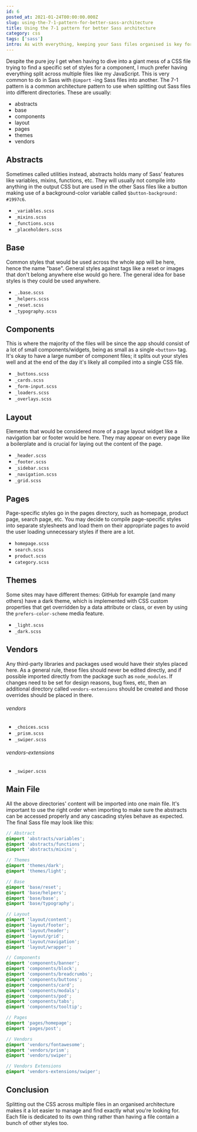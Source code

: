 ```yaml
---
id: 6
posted_at: 2021-01-24T00:00:00.000Z
slug: using-the-7-1-pattern-for-better-sass-architecture
title: Using the 7-1 pattern for better Sass architecture
category: css
tags: ['sass']
intro: As with everything, keeping your Sass files organised is key for easy and efficient working. The 7-1 pattern can help with this.
---
```


Despite the pure joy I get when having to dive into a giant mess of a CSS file trying to find a specific set of styles for a component, I much prefer having everything split across multiple files like my JavaScript. This is very common to do in Sass with `@import` -ing Sass files into another. The 7-1 pattern is a common architecture pattern to use when splitting out Sass files into different directories. These are usually:

- abstracts
- base
- components
- layout
- pages
- themes
- vendors

## Abstracts

Sometimes called utilities instead, abstracts holds many of Sass' features like variables, mixins, functions, etc. They will usually not compile into anything in the output CSS but are used in the other Sass files like a button making use of a background-color variable called `$button-background: #1997c6`.

- `_variables.scss`
- `_mixins.scss`
- `_functions.scss`
- `_placeholders.scss`

## Base

Common styles that would be used across the whole app will be here, hence the name "base". General styles against tags like a reset or images that don't belong anywhere else would go here. The general idea for base styles is they could be used anywhere.

- `_.base.scss`
- `_helpers.scss`
- `_reset.scss`
- `_typography.scss`

## Components

This is where the majority of the files will be since the app should consist of a lot of small components/widgets, being as small as a single `<button>` tag. It's okay to have a large number of component files; it splits out your styles well and at the end of the day it's likely all compiled into a single CSS file.

- `_buttons.scss`
- `_cards.scss`
- `_form-input.scss`
- `_loaders.scss`
- `_overlays.scss`

## Layout

Elements that would be considered more of a page layout widget like a navigation bar or footer would be here. They may appear on every page like a boilerplate and is crucial for laying out the content of the page.

- `_header.scss`
- `_footer.scss`
- `_sidebar.scss`
- `_navigation.scss`
- `_grid.scss`

## Pages

Page-specific styles go in the pages directory, such as homepage, product page, search page, etc. You may decide to compile page-specific styles into separate stylesheets and load them on their appropriate pages to avoid the user loading unnecessary styles if there are a lot.

- `homepage.scss`
- `search.scss`
- `product.scss`
- `category.scss`

## Themes

Some sites may have different themes: GitHub for example (and many others) have a dark theme, which is implemented with CSS custom properties that get overridden by a data attribute or class, or even by using the `prefers-color-scheme` media feature.

- `_light.scss`
- `_dark.scss`

## Vendors

Any third-party libraries and packages used would have their styles placed here. As a general rule, these files should never be edited directly, and if possible imported directly from the package such as `node_modules`. If changes need to be set for design reasons, bug fixes, etc, then an additional directory called `vendors-extensions` should be created and those overrides should be placed in there.

###### vendors

- `_choices.scss`
- `_prism.scss`
- `_swiper.scss`

###### vendors-extensions

- `_swiper.scss`

## Main File

All the above directories' content will be imported into one main file. It's important to use the right order when importing to make sure the abstracts can be accessed properly and any cascading styles behave as expected. The final Sass file may look like this:

```scss [app.scss]
// Abstract
@import 'abstracts/variables';
@import 'abstracts/functions';
@import 'abstracts/mixins';

// Themes
@import 'themes/dark';
@import 'themes/light';

// Base
@import 'base/reset';
@import 'base/helpers';
@import 'base/base';
@import 'base/typography';

// Layout
@import 'layout/content';
@import 'layout/footer';
@import 'layout/header';
@import 'layout/grid';
@import 'layout/navigation';
@import 'layout/wrapper';

// Components
@import 'components/banner';
@import 'components/block';
@import 'components/breadcrumbs';
@import 'components/buttons';
@import 'components/card';
@import 'components/modals';
@import 'components/pod';
@import 'components/tabs';
@import 'components/tooltip';

// Pages
@import 'pages/homepage';
@import 'pages/post';

// Vendors
@import 'vendors/fontawesome';
@import 'vendors/prism';
@import 'vendors/swiper';

// Vendors Extensions
@import 'vendors-extensions/swiper';
```

## Conclusion

Splitting out the CSS across multiple files in an organised architecture makes it a lot easier to manage and find exactly what you're looking for. Each file is dedicated to its own thing rather than having a file contain a bunch of other styles too.
